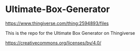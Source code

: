 # Ultimate-Box-Generator
https://www.thingiverse.com/thing:2594893/files

This is the repo for the Ultimate Box Generator on Thingiverse

https://creativecommons.org/licenses/by/4.0/
